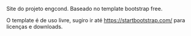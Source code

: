 Site do projeto engcond. Baseado no template bootstrap free.

O template é de uso livre, sugiro ir até https://startbootstrap.com/ para licenças e downloads.
